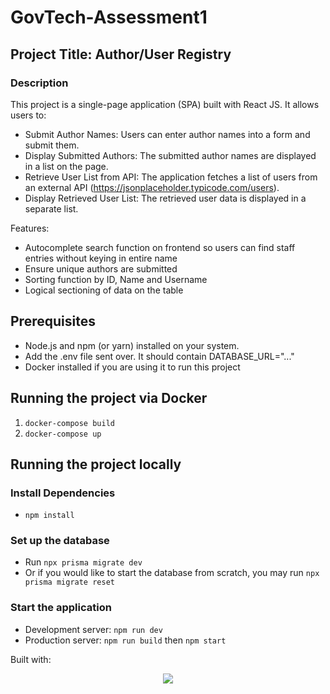 # GovTech-Assessment1
## Project Title: Author/User Registry

### Description
This project is a single-page application (SPA) built with React JS. It allows users to:

- Submit Author Names: Users can enter author names into a form and submit them.
- Display Submitted Authors: The submitted author names are displayed in a list on the page.
- Retrieve User List from API: The application fetches a list of users from an external API (https://jsonplaceholder.typicode.com/users).
- Display Retrieved User List: The retrieved user data is displayed in a separate list.

Features:
* Autocomplete search function on frontend so users can find staff entries without keying in entire name
* Ensure unique authors are submitted
* Sorting function by ID, Name and Username
* Logical sectioning of data on the table

## Prerequisites
- Node.js and npm (or yarn) installed on your system.
- Add the .env file sent over. It should contain DATABASE_URL="..."
- Docker installed if you are using it to run this project

## Running the project via Docker
1. ```docker-compose build```
2. ```docker-compose up```

## Running the project locally
### Install Dependencies
- ```npm install```

### Set up the database
- Run ```npx prisma migrate dev```
- Or if you would like to start the database from scratch, you may run ```npx prisma migrate reset```

### Start the application
- Development server: ```npm run dev```
- Production server: ```npm run build``` then ```npm start```

Built with:
<p align="center">
  <a href="https://skillicons.dev">
    <img src="https://skillicons.dev/icons?i=nodejs,ts,react,postgres,prisma" />
  </a>
</p>


